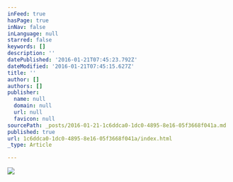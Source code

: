 ```yaml
---
inFeed: true
hasPage: true
inNav: false
inLanguage: null
starred: false
keywords: []
description: ''
datePublished: '2016-01-21T07:45:23.792Z'
dateModified: '2016-01-21T07:45:15.627Z'
title: ''
author: []
authors: []
publisher:
  name: null
  domain: null
  url: null
  favicon: null
sourcePath: _posts/2016-01-21-1c6ddca0-1dc0-4895-8e16-05f3668f041a.md
published: true
url: 1c6ddca0-1dc0-4895-8e16-05f3668f041a/index.html
_type: Article

---
```

![](https://the-grid-user-content.s3-us-west-2.amazonaws.com/9d0cbf2f-3bce-438b-82c2-bd57a4ad083f.gif)